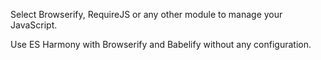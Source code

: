 Select Browserify, RequireJS or any other module to manage your JavaScript.

Use ES Harmony with Browserify and Babelify without any configuration.